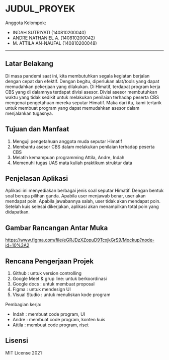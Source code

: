 # JUDUL_PROYEK

Anggota Kelompok:
* INDAH SUTRIYATI     (140810200040)
* ANDRE NATHANIEL A.  (140810200042)
* M. ATTILA AN-NAUFAL (140810200048)
---
## Latar Belakang
Di masa pandemi saat ini, kita membutuhkan segala kegiatan berjalan dengan cepat dan efektif. Dengan begitu, diperlukan alat/tools yang dapat memudahkan pekerjaan yang dilakukan. Di Himatif, terdapat program kerja CBS yang di dalamnya terdapat divisi asesor. Divisi asesor membutuhkan waktu yang tidak sedikit untuk melakukan penilaian terhadap peserta CBS mengenai pengetahuan mereka seputar Himatif. Maka dari itu, kami tertarik untuk membuat program yang dapat memudahkan asesor dalam menjalankan tugasnya.

## Tujuan dan Manfaat
1. Menguji pengetahuan anggota muda seputar Himatif
2. Membantu asesor CBS dalam melakukan penilaian terhadap peserta CBS
3. Melatih kemampuan programming Attila, Andre, Indah
4. Memenuhi tugas UAS mata kuliah praktikum struktur data 

## Penjelasan Aplikasi
Aplikasi ini menyediakan berbagai jenis soal seputar Himatif. Dengan bentuk soal berupa pilihan ganda. Apabila user menjawab benar, user akan mendapat poin. Apabila jawabannya salah, user tidak akan mendapat poin. Setelah kuis selesai dikerjakan, aplikasi akan menampilkan total poin yang didapatkan. 

## Gambar Rancangan Antar Muka
<!--
Buat rancangan antar muka selengkap mungkin sesuai fungsi aplikasinya. rancangan antar muka
diusahakan serapih dan seindah mungkin. tools yang digunakan dalam pembuatan rancangan gambar
dibebaskan sesuai kreatifitas kalian
!-->
https://www.figma.com/file/eGRJDzXZopuD9TcxjkGrS9/Mockup?node-id=10%3A2

## Rencana Pengerjaan Projek
<!--
Dalam kondisi pandemi seperti ini, tidak memungkinkan untuk bertemu bertatap muka. Maka dari itu
jelaskan bagaimana kalian bekerja sama, berkoordinasi, pembagian kerja.Tools apa yang kalian gunakan
untuk bekerja bersama sama cth github, google docs, google meet>ibebaskan sesuai kreatifitas kalian
!-->
1. Github : untuk version controlling
2. Google Meet & grup line: untuk berkoordinasi
3. Google docs : untuk membuat proposal
4. Figma : untuk mendesign UI
5. Visual Studio : untuk menuliskan kode program

Pembagian kerja:
* Indah : membuat code program, UI
* Andre : membuat code program, konten kuis
* Attila : membuat code program, riset 


## Lisensi

MIT License 2021
